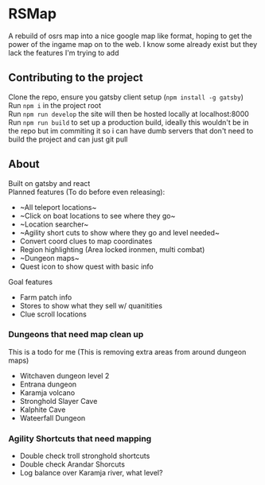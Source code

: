 # RSMap
A rebuild of osrs map into a nice google map like format, hoping to get the power of the ingame map on to the web. I know some already exist but they lack the features I'm trying to add
## Contributing to the project
Clone the repo, ensure you gatsby client setup (`npm install -g gatsby`)  
Run `npm i` in the project root  
Run `npm run develop` the site will then be hosted locally at localhost:8000
Run `npm run build` to set up a production build, ideally this wouldn't be in the repo but im commiting it so i can have dumb servers that don't need to build the project and can just git pull

## About
Built on gatsby and react  
Planned features (To do before even releasing):
- ~All teleport locations~
- ~Click on boat locations to see where they go~
- ~Location searcher~
- ~Agility short cuts to show where they go and level needed~
- Convert coord clues to map coordinates
- Region highlighting (Area locked ironmen, multi combat)
- ~Dungeon maps~
- Quest icon to show quest with basic info

Goal features
- Farm patch info
- Stores to show what they sell w/ quanitities 
- Clue scroll locations

### Dungeons that need map clean up
This is a todo for me (This is removing extra areas from around dungeon maps)
- Witchaven dungeon level 2
- Entrana dungeon
- Karamja volcano
- Stronghold Slayer Cave
- Kalphite Cave
- Wateerfall Dungeon

### Agility Shortcuts that need mapping
- Double check troll stronghold shortcuts
- Double check Arandar Shorcuts
- Log balance over Karamja river, what level?
